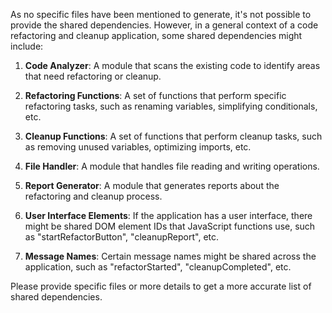As no specific files have been mentioned to generate, it's not possible to provide the shared dependencies. However, in a general context of a code refactoring and cleanup application, some shared dependencies might include:

1. **Code Analyzer**: A module that scans the existing code to identify areas that need refactoring or cleanup.

2. **Refactoring Functions**: A set of functions that perform specific refactoring tasks, such as renaming variables, simplifying conditionals, etc.

3. **Cleanup Functions**: A set of functions that perform cleanup tasks, such as removing unused variables, optimizing imports, etc.

4. **File Handler**: A module that handles file reading and writing operations.

5. **Report Generator**: A module that generates reports about the refactoring and cleanup process.

6. **User Interface Elements**: If the application has a user interface, there might be shared DOM element IDs that JavaScript functions use, such as "startRefactorButton", "cleanupReport", etc.

7. **Message Names**: Certain message names might be shared across the application, such as "refactorStarted", "cleanupCompleted", etc.

Please provide specific files or more details to get a more accurate list of shared dependencies.